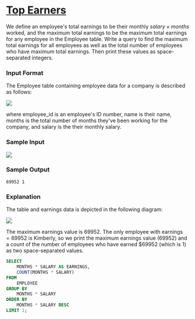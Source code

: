 # [Top Earners](https://www.hackerrank.com/challenges/earnings-of-employees/problem?isFullScreen=true)

We define an employee's total earnings to be their monthly $salary \times months$ worked, and the maximum total earnings to be the maximum total earnings for any employee in the Employee table. Write a query to find the maximum total earnings for all employees as well as the total number of employees who have maximum total earnings. Then print these values as  space-separated integers.

### Input Format

The Employee table containing employee data for a company is described as follows:

<img src="https://s3.amazonaws.com/hr-challenge-images/19629/1458557872-4396838885-ScreenShot2016-03-21at4.27.13PM.png">

where employee_id is an employee's ID number, name is their name, months is the total number of months they've been working for the company, and salary is the their monthly salary.

### Sample Input

<img src="https://s3.amazonaws.com/hr-challenge-images/19631/1458559098-23bf583125-ScreenShot2016-03-21at4.32.59PM.png">

### Sample Output

```
69952 1
```

### Explanation

The table and earnings data is depicted in the following diagram:

<img src="https://s3.amazonaws.com/hr-challenge-images/19631/1458559218-9f37585c7a-ScreenShot2016-03-21at4.49.23PM.png">

The maximum earnings value is $69952$. The only employee with earnings $= 69952$ is Kimberly, so we print the maximum earnings value ($69952$) and a count of the number of employees who have earned $\$69952$ (which is $1$) as two space-separated values.

```SQL
SELECT 
    MONTHS * SALARY AS EARNINGS,
    COUNT(MONTHS * SALARY)
FROM
    EMPLOYEE
GROUP BY
    MONTHS * SALARY
ORDER BY
    MONTHS * SALARY DESC
LIMIT 1;
```

